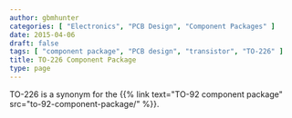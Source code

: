 ```yaml
---
author: gbmhunter
categories: [ "Electronics", "PCB Design", "Component Packages" ]
date: 2015-04-06
draft: false
tags: [ "component package", "PCB design", "transistor", "TO-226" ]
title: TO-226 Component Package
type: page
---
```


TO-226 is a synonym for the {{% link text="TO-92 component package" src="to-92-component-package/" %}}.
